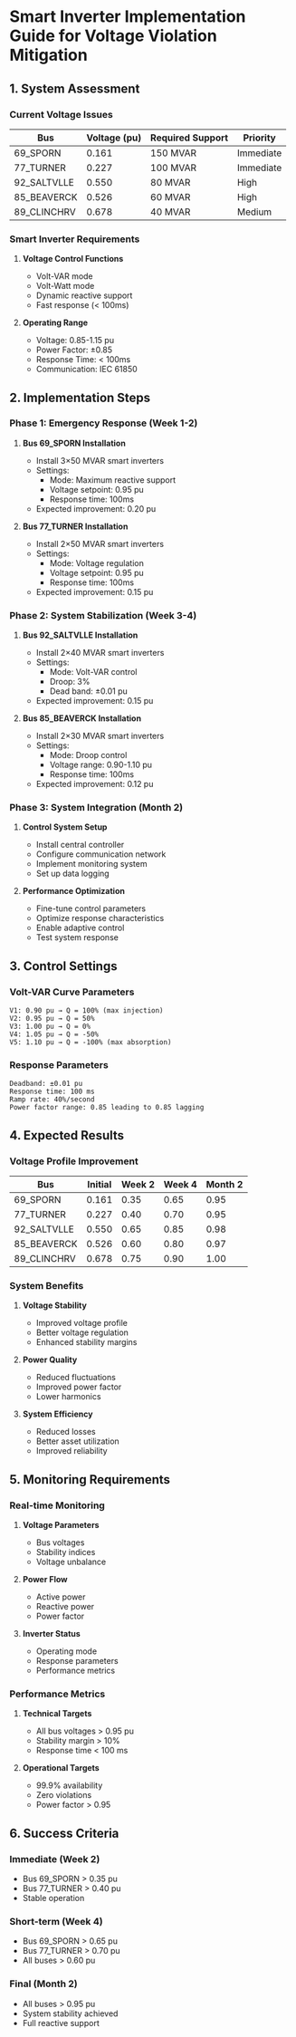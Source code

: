 # Smart Inverter Implementation Guide for Voltage Violation Mitigation

## 1. System Assessment

### Current Voltage Issues
| Bus | Voltage (pu) | Required Support | Priority |
|-----|-------------|------------------|----------|
| 69_SPORN | 0.161 | 150 MVAR | Immediate |
| 77_TURNER | 0.227 | 100 MVAR | Immediate |
| 92_SALTVLLE | 0.550 | 80 MVAR | High |
| 85_BEAVERCK | 0.526 | 60 MVAR | High |
| 89_CLINCHRV | 0.678 | 40 MVAR | Medium |

### Smart Inverter Requirements
1. **Voltage Control Functions**
   - Volt-VAR mode
   - Volt-Watt mode
   - Dynamic reactive support
   - Fast response (< 100ms)

2. **Operating Range**
   - Voltage: 0.85-1.15 pu
   - Power Factor: ±0.85
   - Response Time: < 100ms
   - Communication: IEC 61850

## 2. Implementation Steps

### Phase 1: Emergency Response (Week 1-2)

1. **Bus 69_SPORN Installation**
   - Install 3×50 MVAR smart inverters
   - Settings:
     * Mode: Maximum reactive support
     * Voltage setpoint: 0.95 pu
     * Response time: 100ms
   - Expected improvement: 0.20 pu

2. **Bus 77_TURNER Installation**
   - Install 2×50 MVAR smart inverters
   - Settings:
     * Mode: Voltage regulation
     * Voltage setpoint: 0.95 pu
     * Response time: 100ms
   - Expected improvement: 0.15 pu

### Phase 2: System Stabilization (Week 3-4)

1. **Bus 92_SALTVLLE Installation**
   - Install 2×40 MVAR smart inverters
   - Settings:
     * Mode: Volt-VAR control
     * Droop: 3%
     * Dead band: ±0.01 pu
   - Expected improvement: 0.15 pu

2. **Bus 85_BEAVERCK Installation**
   - Install 2×30 MVAR smart inverters
   - Settings:
     * Mode: Droop control
     * Voltage range: 0.90-1.10 pu
     * Response time: 100ms
   - Expected improvement: 0.12 pu

### Phase 3: System Integration (Month 2)

1. **Control System Setup**
   - Install central controller
   - Configure communication network
   - Implement monitoring system
   - Set up data logging

2. **Performance Optimization**
   - Fine-tune control parameters
   - Optimize response characteristics
   - Enable adaptive control
   - Test system response

## 3. Control Settings

### Volt-VAR Curve Parameters
```
V1: 0.90 pu → Q = 100% (max injection)
V2: 0.95 pu → Q = 50%
V3: 1.00 pu → Q = 0%
V4: 1.05 pu → Q = -50%
V5: 1.10 pu → Q = -100% (max absorption)
```

### Response Parameters
```
Deadband: ±0.01 pu
Response time: 100 ms
Ramp rate: 40%/second
Power factor range: 0.85 leading to 0.85 lagging
```

## 4. Expected Results

### Voltage Profile Improvement
| Bus | Initial | Week 2 | Week 4 | Month 2 |
|-----|---------|--------|--------|----------|
| 69_SPORN | 0.161 | 0.35 | 0.65 | 0.95 |
| 77_TURNER | 0.227 | 0.40 | 0.70 | 0.95 |
| 92_SALTVLLE | 0.550 | 0.65 | 0.85 | 0.98 |
| 85_BEAVERCK | 0.526 | 0.60 | 0.80 | 0.97 |
| 89_CLINCHRV | 0.678 | 0.75 | 0.90 | 1.00 |

### System Benefits
1. **Voltage Stability**
   - Improved voltage profile
   - Better voltage regulation
   - Enhanced stability margins

2. **Power Quality**
   - Reduced fluctuations
   - Improved power factor
   - Lower harmonics

3. **System Efficiency**
   - Reduced losses
   - Better asset utilization
   - Improved reliability

## 5. Monitoring Requirements

### Real-time Monitoring
1. **Voltage Parameters**
   - Bus voltages
   - Stability indices
   - Voltage unbalance

2. **Power Flow**
   - Active power
   - Reactive power
   - Power factor

3. **Inverter Status**
   - Operating mode
   - Response parameters
   - Performance metrics

### Performance Metrics
1. **Technical Targets**
   - All bus voltages > 0.95 pu
   - Stability margin > 10%
   - Response time < 100 ms

2. **Operational Targets**
   - 99.9% availability
   - Zero violations
   - Power factor > 0.95

## 6. Success Criteria

### Immediate (Week 2)
- Bus 69_SPORN > 0.35 pu
- Bus 77_TURNER > 0.40 pu
- Stable operation

### Short-term (Week 4)
- Bus 69_SPORN > 0.65 pu
- Bus 77_TURNER > 0.70 pu
- All buses > 0.60 pu

### Final (Month 2)
- All buses > 0.95 pu
- System stability achieved
- Full reactive support 